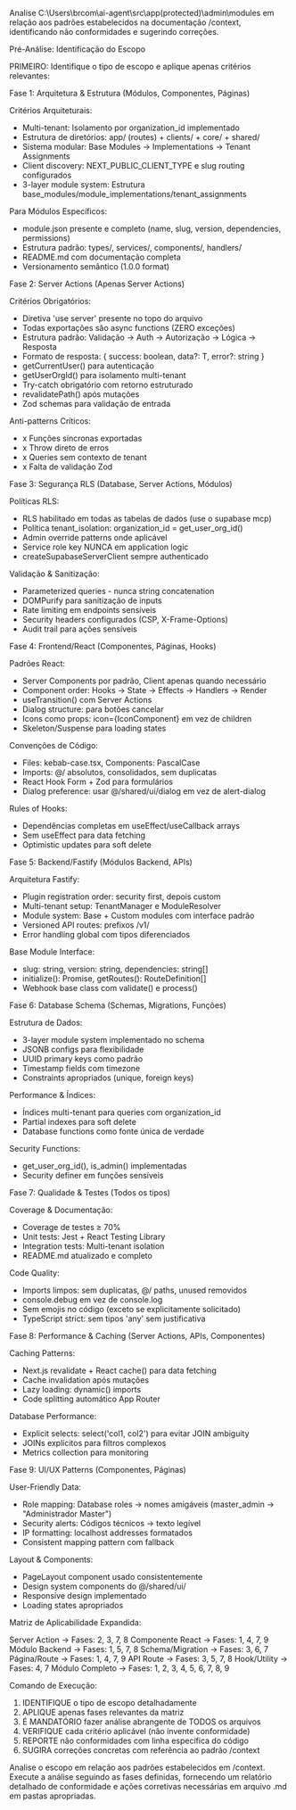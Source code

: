 Analise C:\Users\brcom\ai-agent\src\app\(protected)\admin\modules em relação aos padrões estabelecidos na documentação /context, identificando não conformidades e sugerindo correções.

  Pré-Análise: Identificação do Escopo

  PRIMEIRO: Identifique o tipo de escopo e aplique apenas critérios relevantes:

  Fase 1: Arquitetura & Estrutura (Módulos, Componentes, Páginas)

  Critérios Arquiteturais:
  - Multi-tenant: Isolamento por organization_id implementado
  - Estrutura de diretórios: app/ (routes) + clients/ + core/ + shared/
  - Sistema modular: Base Modules → Implementations → Tenant Assignments
  - Client discovery: NEXT_PUBLIC_CLIENT_TYPE e slug routing configurados
  - 3-layer module system: Estrutura base_modules/module_implementations/tenant_assignments

  Para Módulos Específicos:
  - module.json presente e completo (name, slug, version, dependencies, permissions)
  - Estrutura padrão: types/, services/, components/, handlers/
  - README.md com documentação completa
  - Versionamento semântico (1.0.0 format)

  Fase 2: Server Actions (Apenas Server Actions)

  Critérios Obrigatórios:
  - Diretiva 'use server' presente no topo do arquivo
  - Todas exportações são async functions (ZERO exceções)
  - Estrutura padrão: Validação → Auth → Autorização → Lógica → Resposta
  - Formato de resposta: { success: boolean, data?: T, error?: string }
  - getCurrentUser() para autenticação
  - getUserOrgId() para isolamento multi-tenant
  - Try-catch obrigatório com retorno estruturado
  - revalidatePath() após mutações
  - Zod schemas para validação de entrada

  Anti-patterns Críticos:
  - x Funções síncronas exportadas
  - x Throw direto de erros
  - x Queries sem contexto de tenant
  - x Falta de validação Zod

  Fase 3: Segurança RLS (Database, Server Actions, Módulos)

  Políticas RLS:
  - RLS habilitado em todas as tabelas de dados (use o supabase mcp)
  - Política tenant_isolation: organization_id = get_user_org_id()
  - Admin override patterns onde aplicável
  - Service role key NUNCA em application logic
  - createSupabaseServerClient sempre authenticado

  Validação & Sanitização:
  - Parameterized queries - nunca string concatenation
  - DOMPurify para sanitização de inputs
  - Rate limiting em endpoints sensíveis
  - Security headers configurados (CSP, X-Frame-Options)
  - Audit trail para ações sensíveis

  Fase 4: Frontend/React (Componentes, Páginas, Hooks)

  Padrões React:
  - Server Components por padrão, Client apenas quando necessário
  - Component order: Hooks → State → Effects → Handlers → Render
  - useTransition() com Server Actions
  - Dialog structure: <DialogClose asChild> para botões cancelar
  - Icons como props: icon={IconComponent} em vez de children
  - Skeleton/Suspense para loading states

  Convenções de Código:
  - Files: kebab-case.tsx, Components: PascalCase
  - Imports: @/ absolutos, consolidados, sem duplicatas
  - React Hook Form + Zod para formulários
  - Dialog preference: usar @/shared/ui/dialog em vez de alert-dialog

  Rules of Hooks:
  - Dependências completas em useEffect/useCallback arrays
  - Sem useEffect para data fetching
  - Optimistic updates para soft delete

  Fase 5: Backend/Fastify (Módulos Backend, APIs)

  Arquitetura Fastify:
  - Plugin registration order: security first, depois custom
  - Multi-tenant setup: TenantManager e ModuleResolver
  - Module system: Base + Custom modules com interface padrão
  - Versioned API routes: prefixos /v1/
  - Error handling global com tipos diferenciados

  Base Module Interface:
  - slug: string, version: string, dependencies: string[]
  - initialize(): Promise<void>, getRoutes(): RouteDefinition[]
  - Webhook base class com validate() e process()

  Fase 6: Database Schema (Schemas, Migrations, Funções)

  Estrutura de Dados:
  - 3-layer module system implementado no schema
  - JSONB configs para flexibilidade
  - UUID primary keys como padrão
  - Timestamp fields com timezone
  - Constraints apropriados (unique, foreign keys)

  Performance & Índices:
  - Índices multi-tenant para queries com organization_id
  - Partial indexes para soft delete
  - Database functions como fonte única de verdade

  Security Functions:
  - get_user_org_id(), is_admin() implementadas
  - Security definer em funções sensíveis

  Fase 7: Qualidade & Testes (Todos os tipos)

  Coverage & Documentação:
  - Coverage de testes ≥ 70%
  - Unit tests: Jest + React Testing Library
  - Integration tests: Multi-tenant isolation
  - README.md atualizado e completo

  Code Quality:
  - Imports limpos: sem duplicatas, @/ paths, unused removidos
  - console.debug em vez de console.log
  - Sem emojis no código (exceto se explicitamente solicitado)
  - TypeScript strict: sem tipos 'any' sem justificativa

  Fase 8: Performance & Caching (Server Actions, APIs, Componentes)

  Caching Patterns:
  - Next.js revalidate + React cache() para data fetching
  - Cache invalidation após mutações
  - Lazy loading: dynamic() imports
  - Code splitting automático App Router

  Database Performance:
  - Explicit selects: select('col1, col2') para evitar JOIN ambiguity
  - JOINs explícitos para filtros complexos
  - Metrics collection para monitoring

  Fase 9: UI/UX Patterns (Componentes, Páginas)

  User-Friendly Data:
  - Role mapping: Database roles → nomes amigáveis (master_admin → "Administrador Master")
  - Security alerts: Códigos técnicos → texto legível
  - IP formatting: localhost addresses formatados
  - Consistent mapping pattern com fallback

  Layout & Components:
  - PageLayout component usado consistentemente
  - Design system components do @/shared/ui/
  - Responsive design implementado
  - Loading states apropriados

  Matriz de Aplicabilidade Expandida:

  Server Action → Fases: 2, 3, 7, 8
  Componente React → Fases: 1, 4, 7, 9
  Módulo Backend → Fases: 1, 5, 7, 8
  Schema/Migration → Fases: 3, 6, 7
  Página/Route → Fases: 1, 4, 7, 9
  API Route → Fases: 3, 5, 7, 8
  Hook/Utility → Fases: 4, 7
  Módulo Completo → Fases: 1, 2, 3, 4, 5, 6, 7, 8, 9

  Comando de Execução:

  1. IDENTIFIQUE o tipo de escopo detalhadamente
  2. APLIQUE apenas fases relevantes da matriz
  3. É MANDATÓRIO fazer análise abrangente de TODOS os arquivos
  3. VERIFIQUE cada critério aplicável (não invente conformidade)
  4. REPORTE não conformidades com linha específica do código
  5. SUGIRA correções concretas com referência ao padrão /context

  Analise o escopo em relação aos padrões estabelecidos em /context. Execute a análise seguindo as fases  definidas, fornecendo um relatório detalhado de conformidade e ações corretivas necessárias em arquivo .md em pastas apropriadas.